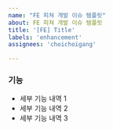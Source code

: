 ```yaml
---
name: "FE 피쳐 개발 이슈 템플릿"
about: FE 피쳐 개발 이슈 템플릿
title: '[FE] Title'
labels: 'enhancement'
assignees: 'choichoigang'

---
```


### 기능

* 세부 기능 내역 1
* 세부 기능 내역 2
* 세부 기능 내역 3

